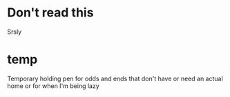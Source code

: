 # Don't read this
Srsly

# temp
Temporary holding pen for odds and ends that don't have or need an actual home or for when I'm being lazy
